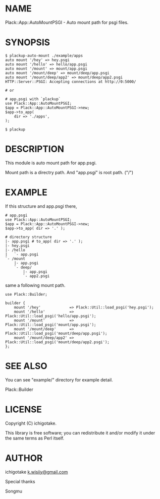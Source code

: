 # NAME

Plack::App::AutoMountPSGI - Auto mount path for psgi files.

# SYNOPSIS

    $ plackup-auto-mount ./example/apps
    auto mount '/hey' => hey.psgi
    auto mount '/hello' => hello/app.psgi
    auto mount '/mount' => mount/app.psgi
    auto mount '/mount/deep' => mount/deep/app.psgi
    auto mount '/mount/deep/app2' => mount/deep/app2.psgi
    HTTP::Server::PSGI: Accepting connections at http://0:5000/

    # or

    # app.psgi with `plackup`
    use Plack::App::AutoMountPSGI;
    $app = Plack::App::AutoMountPSGI->new;
    $app->to_app(
        dir => './apps',
    );

    $ plackup

# DESCRIPTION

This module is auto mount path for app.psgi.

Mount path is a directry path. And "app.psgi" is root path. ("/")

# EXAMPLE

If this structure and app.psgi there,

    # app.psgi
    use Plack::App::AutoMountPSGI;
    $app = Plack::App::AutoMountPSGI->new;
    $app->to_app( dir => '.' );

    # directory structure
    |- app.psgi # to_app( dir => '.' );
    |- hey.psgi
    |- /hello
    |   `- app.psgi
    `- /mount
        |- app.psgi
        `- deep/
            |- app.psgi
            `- app2.psgi

same a following mount path.

    use Plack::Builder;

    builder {
        mount '/hey'             => Plack::Util::load_psgi('hey.psgi');
        mount '/hello'           => Plack::Util::load_psgi('hello/app.psgi');
        mount '/mount'           => Plack::Util::load_psgi('mount/app.psgi');
        mount '/mount/deep'      => Plack::Util::load_psgi('mount/deep/app.psgi');
        mount '/mount/deep/app2' => Plack::Util::load_psgi('mount/deep/app2.psgi');
    };

# SEE ALSO

You can see "example/" directory for example detail.

Plack::Builder

# LICENSE

Copyright (C) ichigotake.

This library is free software; you can redistribute it and/or modify
it under the same terms as Perl itself.

# AUTHOR

ichigotake <k.wisiiy@gmail.com>

Special thanks

Songmu

